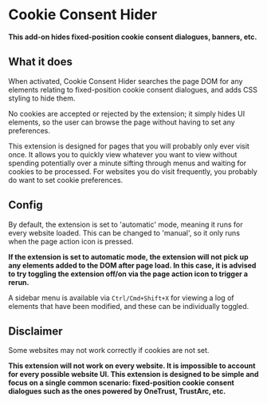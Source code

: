 # Cookie Consent Hider

**This add-on hides fixed-position cookie consent dialogues, banners, etc.**

## What it does

When activated, Cookie Consent Hider searches the page DOM for any elements relating to fixed-position cookie consent dialogues, and adds CSS styling to hide them.

No cookies are accepted or rejected by the extension; it simply hides UI elements, so the user can browse the page without having to set any preferences.

This extension is designed for pages that you will probably only ever visit once. It allows you to quickly view whatever you want to view without spending potentially over a minute sifting through menus and waiting for cookies to be processed. For websites you do visit frequently, you probably do want to set cookie preferences.

## Config

By default, the extension is set to 'automatic' mode, meaning it runs for every website loaded. This can be changed to 'manual', so it only runs when the page action icon is pressed.

**If the extension is set to automatic mode, the extension will not pick up any elements added to the DOM after page load. In this case, it is advised to try toggling the extension off/on via the page action icon to trigger a rerun.**

A sidebar menu is available via `Ctrl/Cmd+Shift+X` for viewing a log of elements that have been modified, and these can be individually toggled.

## Disclaimer

Some websites may not work correctly if cookies are not set.

**This extension will not work on every website. It is impossible to account for every possible website UI. This extension is designed to be simple and focus on a single common scenario: fixed-position cookie consent dialogues such as the ones powered by OneTrust, TrustArc, etc.**
